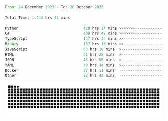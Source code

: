 <!--START_SECTION:waka-->

```rust
From: 24 December 2023 - To: 20 October 2025

Total Time: 1,443 hrs 41 mins

Python                             428 hrs 14 mins >>>>>>>------------------   29.18 %
C#                                 408 hrs 47 mins >>>>>>>------------------   27.86 %
TypeScript                         137 hrs 35 mins >>-----------------------   09.38 %
Binary                             137 hrs 16 mins >>-----------------------   09.36 %
JavaScript                         63 hrs 10 mins  >------------------------   04.30 %
HTML                               51 hrs 28 mins  >------------------------   03.51 %
JSON                               45 hrs 56 mins  >------------------------   03.13 %
YAML                               33 hrs 34 mins  >------------------------   02.29 %
Docker                             27 hrs 11 mins  -------------------------   01.85 %
Other                              23 hrs 42 mins  -------------------------   01.62 %
```

<!--END_SECTION:waka-->


<picture>
  <source media="(prefers-color-scheme: dark)" srcset="https://raw.githubusercontent.com/jeerawut97/jeerawut97/output/github-contribution-grid-snake.svg">
  <img alt="github contribution grid snake animation" src="https://raw.githubusercontent.com/jeerawut97/jeerawut97/output/github-contribution-grid-snake.svg">
</picture>
